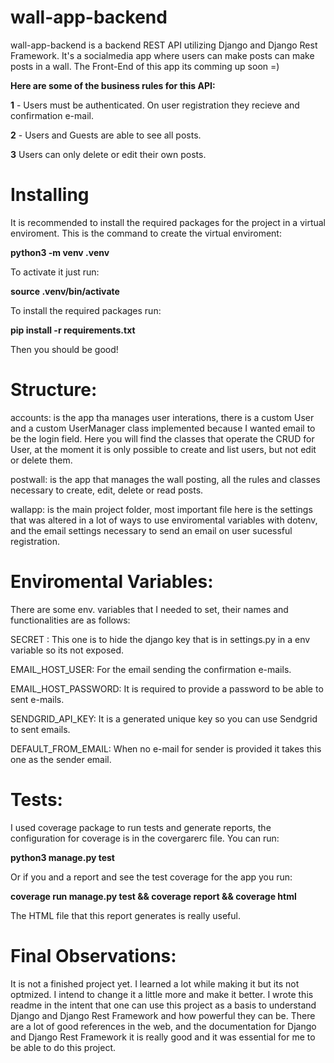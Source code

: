 # wall-app-backend

wall-app-backend is a backend REST API utilizing Django and Django Rest Framework.
It's a socialmedia app where users can make posts can make posts in a wall.
The Front-End of this app its comming up soon =)

**Here are some of the business rules for this API:**

**1** - Users must be authenticated. On user registration they recieve and confirmation e-mail.

**2** - Users and Guests are able to see all posts.

**3** Users can only delete or edit their own posts.

# Installing
It is recommended to install the required packages for the project in a virtual enviroment.
This is the command to create the virtual enviroment:

**python3 -m venv .venv**

To activate it just run:

**source .venv/bin/activate**

To install the required packages run:

**pip install -r requirements.txt**

Then you should be good!

# Structure:

accounts: is the app tha manages user interations,
there is a custom User and a custom UserManager class implemented
because I wanted email to be the login field. 
Here you will find the classes that operate the CRUD for User, 
at the moment it is only possible to create and list users, but not edit or delete them.

postwall: is the app that manages the wall posting,
all the rules and classes necessary to create, edit, delete or read posts.

wallapp: is the main project folder, most important file here is the settings
that was altered in a lot of ways to use enviromental variables with dotenv, and 
the email settings necessary to send an email on user sucessful registration.

 # Enviromental Variables:
There are some env. variables that I needed to set, their names and functionalities are as follows:
 
SECRET : This one is to hide the django key that is in settings.py in a env variable so its not exposed.

EMAIL_HOST_USER: For the email sending the confirmation e-mails.

EMAIL_HOST_PASSWORD: It is required to provide a password to be able to sent e-mails.

SENDGRID_API_KEY: It is a generated unique key so you can use Sendgrid to sent emails.

DEFAULT_FROM_EMAIL: When no e-mail for sender is provided it takes this one as the sender email.

# Tests: 

I used coverage package to run tests and generate reports, the configuration for coverage is in the covergarerc file.
You can run:

**python3 manage.py test** 

Or if you and a report and see the test coverage for the app you run:

**coverage run manage.py test && coverage report && coverage html**

The HTML file that this report generates is really useful.

# Final Observations: 

It is not a finished project yet. I learned a lot while making it but its not optmized. I intend to change it a little more and make it better.
I wrote this readme in the intent that one can use this project as a basis to understand Django and Django Rest Framework and how powerful they can be.
There are a lot of good references in the web, and the documentation for Django and Django Rest Framework it is really good and it was essential for me to be able to do this project.

 
